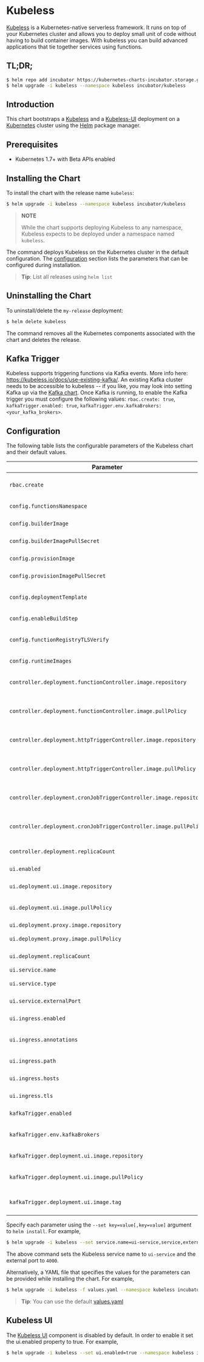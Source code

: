 # Kubeless

[Kubeless](http://kubeless.io/) is a Kubernetes-native serverless framework. It runs on top of your Kubernetes cluster and allows you to deploy small unit of code without having to build container images. With kubeless you can build advanced applications that tie together services using functions.

## TL;DR;

```bash
$ helm repo add incubator https://kubernetes-charts-incubator.storage.googleapis.com/
$ helm upgrade -i kubeless --namespace kubeless incubator/kubeless
```

## Introduction

This chart bootstraps a [Kubeless](https://github.com/kubeless/kubeless) and a [Kubeless-UI](https://github.com/kubeless/kubeless-ui) deployment on a [Kubernetes](http://kubernetes.io) cluster using the [Helm](https://helm.sh) package manager.

## Prerequisites

- Kubernetes 1.7+ with Beta APIs enabled

## Installing the Chart

To install the chart with the release name `kubeless`:

```bash
$ helm upgrade -i kubeless --namespace kubeless incubator/kubeless
```

> **NOTE**
>
> While the chart supports deploying Kubeless to any namespace, Kubeless expects to be deployed under a namespace named `kubeless`.

The command deploys Kubeless on the Kubernetes cluster in the default configuration. The [configuration](#configuration) section lists the parameters that can be configured during installation.

> **Tip**: List all releases using `helm list`

## Uninstalling the Chart

To uninstall/delete the `my-release` deployment:

```bash
$ helm delete kubeless
```

The command removes all the Kubernetes components associated with the chart and deletes the release.

## Kafka Trigger

Kubeless supports triggering functions via Kafka events. More info here: https://kubeless.io/docs/use-existing-kafka/.
An existing Kafka cluster needs to be accessible to kubeless -- if you like, you may look into setting Kafka up via the [Kafka chart](https://github.com/kubernetes/charts/tree/master/incubator/kafka). Once Kafka is running,
to enable the Kafka trigger you must configure the following values: `rbac.create: true`, `kafkaTrigger.enabled: true`, `kafkaTrigger.env.kafkaBrokers: <your_kafka_brokers>`.

## Configuration

The following table lists the configurable parameters of the Kubeless chart and their default values.

| Parameter                                                         | Description                                | Default                                   |
| ----------------------------------------------------------------- | ------------------------------------------ | ----------------------------------------- |
| `rbac.create`                                                     | Create RBAC backed ServiceAccount          | `false`                                   |
| `config.functionsNamespace`                                       | Functions namespace                        | ""                                        |
| `config.builderImage`                                             | Function builder image                     | `kubeless/function-image-builder`         |
| `config.builderImagePullSecret`                                   | Secret to pull builder image               | ""                                        |
| `config.provisionImage`                                           | Provision image                            | `kubeless/unzip`                          |
| `config.provisionImagePullSecret`                                 | Secret to pull provision image             | ""                                        |
| `config.deploymentTemplate`                                       | Deployment template for functions          | `{}`                                      |
| `config.enableBuildStep`                                          | Enable builder functionality               | `false`                                   |
| `config.functionRegistryTLSVerify`                                | Enable TLS verification for image registry | `{}`                                      |
| `config.runtimeImages`                                            | Runtimes available                         | python, nodejs, ruby, php and go          |
| `controller.deployment.functionController.image.repository`       | Function Controller image                  | `kubeless/function-controller`            |
| `controller.deployment.functionController.image.pullPolicy`       | Function Controller image pull policy      | `IfNotPresent`                            |
| `controller.deployment.httpTriggerController.image.repository`    | HTTP Controller image                      | `bitnami/bitnami/http-trigger-controller` |
| `controller.deployment.httpTriggerController.image.pullPolicy`    | HTTP Controller image pull policy          | `IfNotPresent`                            |
| `controller.deployment.cronJobTriggerController.image.repository` | CronJob Controller image                   | `bitnami/cronjob-trigger-controller`      |
| `controller.deployment.cronJobTriggerController.image.pullPolicy` | CronJob Controller image pull policy       | `IfNotPresent`                            |
| `controller.deployment.replicaCount`                              | Number of replicas                         | `1`                                       |
| `ui.enabled`                                                      | Kubeless UI component                      | `false`                                   |
| `ui.deployment.ui.image.repository`                               | Kubeless UI image                          | `bitnami/kubeless-ui`                     |
| `ui.deployment.ui.image.pullPolicy`                               | Kubeless UI image pull policy              | `IfNotPresent`                            |
| `ui.deployment.proxy.image.repository`                            | Proxy image                                | `kelseyhightower/kubectl`                 |
| `ui.deployment.proxy.image.pullPolicy`                            | Proxy image pull policy                    | `IfNotPresent`                            |
| `ui.deployment.replicaCount`                                      | Number of replicas                         | `1`                                       |
| `ui.service.name`                                                 | Service name                               | `ui-port`                                 |
| `ui.service.type`                                                 | Kubernetes service name                    | `NodePort`                                |
| `ui.service.externalPort`                                         | Service external port                      | `3000`                                    |
| `ui.ingress.enabled`                                              | Kubeless UI ingress switch                 | `false`                                   |
| `ui.ingress.annotations`                                          | Kubeless UI ingress annotations            | `{}`                                      |
| `ui.ingress.path`                                                 | Kubeless UI ingress path                   | `{}`                                      |
| `ui.ingress.hosts`                                                | Kubeless UI ingress hosts                  | `[chart-example.local]`                   |
| `ui.ingress.tls`                                                  | Kubeless UI ingress TLS                    | `[]`                                      |
| `kafkaTrigger.enabled`                                            | Kubeless Kafka Trigger                     | `false`                                   |
| `kafkaTrigger.env.kafkaBrokers`                                   | Kafka Brokers Environment Variable         | `localhost:9092`                          |
| `kafkaTrigger.deployment.ui.image.repository`                     | Kubeless Kafka Trigger image               | `bitnami/kubeless-ui`                     |
| `kafkaTrigger.deployment.ui.image.pullPolicy`                     | Kubeless Kafka Trigger image pull policy   | `IfNotPresent`                            |
| `kafkaTrigger.deployment.ui.image.tag`                            | Kubeless Kafka Trigger image tag           | `v1.0.1`                                  |

Specify each parameter using the `--set key=value[,key=value]` argument to `helm install`. For example,

```bash
$ helm upgrade -i kubeless --set service.name=ui-service,service,externalPort=4000 --namespace kubeless incubator/kubeless
```

The above command sets the Kubeless service name to `ui-service` and the external port to `4000`.

Alternatively, a YAML file that specifies the values for the parameters can be provided while installing the chart. For example,

```bash
$ helm upgrade -i kubeless -f values.yaml --namespace kubeless incubator/kubeless
```

> **Tip**: You can use the default [values.yaml](values.yaml)

## Kubeless UI

The [Kubeless UI](https://github.com/kubeless/kubeless-ui) component is disabled by default. In order to enable it set the ui.enabled property to true. For example,

```bash
$ helm upgrade -i kubeless --set ui.enabled=true --namespace kubeless incubator/kubeless
```
